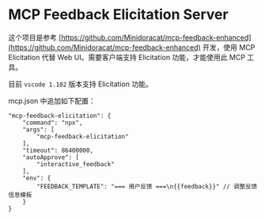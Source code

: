 # MCP Feedback Elicitation Server

这个项目是参考 [https://github.com/Minidoracat/mcp-feedback-enhanced](https://github.com/Minidoracat/mcp-feedback-enhanced) 开发，使用 MCP Elicitation 代替 Web UI。需要客户端支持 Elicitation 功能，才能使用此 MCP 工具。

目前 `vscode 1.102` 版本支持 Elicitation 功能。

mcp.json 中追加如下配置：

```json5
"mcp-feedback-elicitation": {
    "command": "npx",
    "args": [
        "mcp-feedback-elicitation"
    ],
    "timeout": 86400000,
    "autoApprove": [
        "interactive_feedback"
    ],
    "env": {
        "FEEDBACK_TEMPLATE": "=== 用户反馈 ===\n{{feedback}}" // 调整反馈信息模板
    }
}
```
